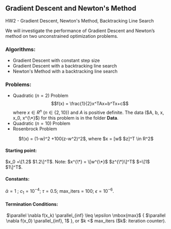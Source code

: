## Gradient Descent and Newton's Method
HW2 - Gradient Descent, Newton's Method, Backtracking Line Search

We will investigate the performance of Gradient Descent and Newton’s method on two unconstrained optimization problems.

### Algorithms:
* Gradient Descent with constant step size
* Gradient Descent with a backtracking line search
* Newton's Method with a backtracking line search
### Problems:
* Quadratic ($n=2$) Problem
$$f(x) = \frac{1}{2}x^TAx+b^Tx+c$$
where $x \in R^n$ ($n \in \{2, 10\}$) and $A$ is positive definite. The data ($A, b, x, x_0, x^{\*}$) for this problem is in the folder **Data**.
* Quadratic ($n=10$) Problem
* Rosenbrock Problem
<p align="center">
$f(x) = (1-w)^2 +100(z-w^2)^2$, where $x = [w$ $z]^T \in R^2$
</p>

#### Starting point:

$x_0 =\[1.2$ $1.2\]^T$. Note: $x^{\*} = \[w^{\*}$ $z^{\*}\]^T$ $=\[1$ $1\]^T$.

#### Constants:

$\bar{\alpha} =1$ ; $c_1 = 10^{-4}$; $\tau = 0.5$; max_iters = 100; $\epsilon = 10^{-6}$.

#### Termination Conditions:
<p align="center">
$\parallel \nabla f(x_k) \parallel_{inf} \leq \epsilon \mbox{max}$ { $\parallel \nabla f(x_0) \parallel_{inf}, 1$ }, or $k <$ max_iters ($k$: iteration counter).
<p>
